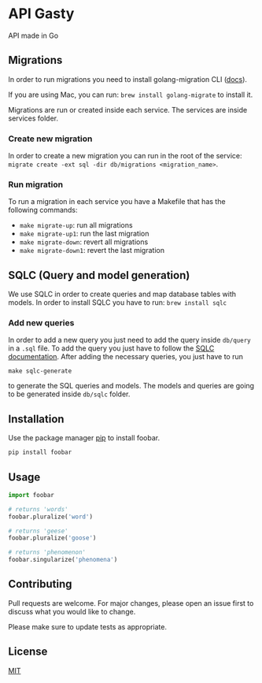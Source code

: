 # API Gasty

API made in Go

## Migrations

In order to run migrations you need to install golang-migration CLI ([docs](https://github.com/golang-migrate/migrate/tree/master/cmd/migrate)).

If you are using Mac, you can run: `brew install golang-migrate` to install it.

Migrations are run or created inside each service. The services are inside services folder.


### Create new migration

In order to create a new migration you can run in the root of the service: `migrate create -ext sql -dir db/migrations <migration_name>`.

### Run migration

To run a migration in each service you have a Makefile that has the following commands:

* `make migrate-up`: run all migrations
* `make migrate-up1`: run the last migration
* `make migrate-down`: revert all migrations
* `make migrate-down1`: revert the last migration


## SQLC (Query and model generation)

We use SQLC in order to create queries and map database tables with models. In order to install SQLC you have to run: `brew install sqlc`

### Add new queries

In order to add a new query you just need to add the query inside `db/query` in a `.sql` file. To add the query you just have to follow the [SQLC documentation](https://docs.sqlc.dev/en/latest/howto/select.html#). After adding the necessary queries, you just have to run

`make sqlc-generate`

to generate the SQL queries and models. The models and queries are going to be generated inside `db/sqlc` folder.


## Installation

Use the package manager [pip](https://pip.pypa.io/en/stable/) to install foobar.

```bash
pip install foobar
```

## Usage

```python
import foobar

# returns 'words'
foobar.pluralize('word')

# returns 'geese'
foobar.pluralize('goose')

# returns 'phenomenon'
foobar.singularize('phenomena')
```

## Contributing

Pull requests are welcome. For major changes, please open an issue first
to discuss what you would like to change.

Please make sure to update tests as appropriate.

## License

[MIT](https://choosealicense.com/licenses/mit/)